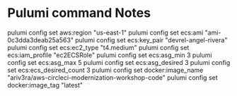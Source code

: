 # Pulumi command Notes

pulumi config set aws:region "us-east-1"
pulumi config set ecs:ami "ami-0c3dda3deab25a563"
pulumi config set ecs:key_pair "devrel-angel-rivera"
pulumi config set ecs:ec2_type "t4.medium"
pulumi config set ecs:iam_profile "ec2ECSRole"
pulumi config set ecs:asg_min 3
pulumi config set ecs:asg_max 5
pulumi config set ecs:asg_desired 3
pulumi config set ecs:ecs_desired_count 3
pulumi config set docker:image_name "ariv3ra/aws-circleci-modernization-workshop-code"
pulumi config set docker:image_tag "latest"
